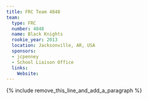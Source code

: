 ```yaml
---
title: FRC Team 4848
team:
  type: FRC
  number: 4848
  name: Black Knights
  rookie_year: 2013
  location: Jacksonville, AR, USA
  sponsors:
  - jcpenney
  - School Liaison Office
  links:
    Website:
---
```


{% include remove_this_line_and_add_a_paragraph %}